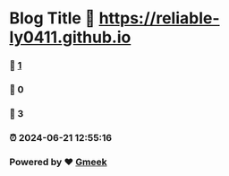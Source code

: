 # Blog Title :link: https://reliable-ly0411.github.io 
### :page_facing_up: [1](https://reliable-ly0411.github.io/tag.html) 
### :speech_balloon: 0 
### :hibiscus: 3 
### :alarm_clock: 2024-06-21 12:55:16 
### Powered by :heart: [Gmeek](https://github.com/Meekdai/Gmeek)
